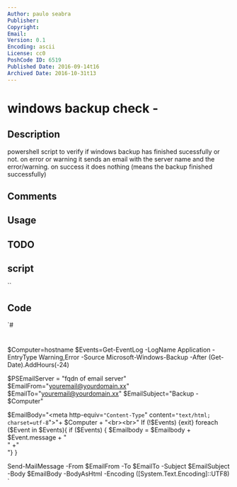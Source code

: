 ```yaml
---
Author: paulo seabra
Publisher: 
Copyright: 
Email: 
Version: 0.1
Encoding: ascii
License: cc0
PoshCode ID: 6519
Published Date: 2016-09-14t16
Archived Date: 2016-10-31t13
---
```


# windows backup check - 

## Description

powershell script to verify if windows backup has finished sucessfully or not. on error or warning it sends an email with the server name and the error/warning. on success it does nothing (means the backup finished successfully)

## Comments



## Usage



## TODO



## script

``

## Code

`#
 #
 
 $Computer=hostname
 $Events=Get-EventLog -LogName Application -EntryType Warning,Error -Source Microsoft-Windows-Backup -After (Get-Date).AddHours(-24)
 
 $PSEmailServer = "fqdn of email server"
 $EmailFrom="youremail@yourdomain.xx"
 $EmailTo="youremail@yourdomain.xx"
 $EmailSubject="Backup - $Computer"
 
 
 $EmailBody="<html><head><meta http-equiv=`"Content-Type`" content=`"text/html; charset=utf-8`"></head>"+ $Computer + "<br><br>"
 If (!$Events) {exit}
 foreach ($Event in $Events){
 if ($Events)
 {    $Emailbody = $Emailbody + $Event.message + "<br>" +"<br>"}
 }
 
 Send-MailMessage -From $EmailFrom -To $EmailTo -Subject $EmailSubject -Body $EmailBody -BodyAsHtml -Encoding ([System.Text.Encoding]::UTF8)
`

